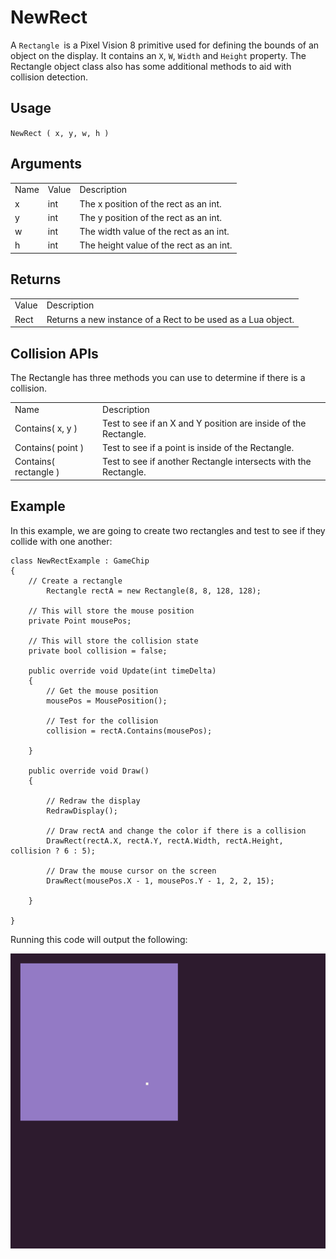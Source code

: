 # NewRect

A `Rectangle `is a Pixel Vision 8 primitive used for defining the bounds of an object on the display. It contains an `X`, `W`, `Width` and `Height` property. The Rectangle object class also has some additional methods to aid with collision detection.

## Usage

`NewRect ( x, y, w, h )`

## Arguments

<table>
  <tr>
    <td>Name</td>
    <td>Value</td>
    <td>Description</td>
  </tr>
  <tr>
    <td>x</td>
    <td>int</td>
    <td>The x position of the rect as an int.</td>
  </tr>
  <tr>
    <td>y</td>
    <td>int</td>
    <td>The y position of the rect as an int.</td>
  </tr>
  <tr>
    <td>w</td>
    <td>int</td>
    <td>The width value of the rect as an int.</td>
  </tr>
  <tr>
    <td>h</td>
    <td>int</td>
    <td>The height value of the rect as an int.</td>
  </tr>
</table>


## Returns

<table>
  <tr>
    <td>Value</td>
    <td>Description</td>
  </tr>
  <tr>
    <td>Rect</td>
    <td>Returns a new instance of a Rect to be used as a Lua object.</td>
  </tr>
</table>


## Collision APIs

The Rectangle has three methods you can use to determine if there is a collision.

<table>
  <tr>
    <td>Name</td>
    <td>Description</td>
  </tr>
  <tr>
    <td>Contains( x, y )</td>
    <td>Test to see if an X and Y position are inside of the Rectangle.</td>
  </tr>
  <tr>
    <td>Contains( point )</td>
    <td>Test to see if a point is inside of the Rectangle.</td>
  </tr>
  <tr>
    <td>Contains( rectangle )</td>
    <td>Test to see if another Rectangle intersects with the Rectangle.</td>
  </tr>
</table>


## Example

In this example, we are going to create two rectangles and test to see if they collide with one another:

    class NewRectExample : GameChip
    {
        // Create a rectangle
            Rectangle rectA = new Rectangle(8, 8, 128, 128);

        // This will store the mouse position
        private Point mousePos;

        // This will store the collision state
        private bool collision = false;

        public override void Update(int timeDelta)
        { 
            // Get the mouse position
            mousePos = MousePosition();

            // Test for the collision
            collision = rectA.Contains(mousePos);

        }

        public override void Draw()
        { 

            // Redraw the display
            RedrawDisplay();

            // Draw rectA and change the color if there is a collision
            DrawRect(rectA.X, rectA.Y, rectA.Width, rectA.Height, collision ? 6 : 5);

            // Draw the mouse cursor on the screen
            DrawRect(mousePos.X - 1, mousePos.Y - 1, 2, 2, 15);

        }

    }

Running this code will output the following:

<p style="text-align:center"><img src="images/NewRectOutput_image_0.png" /></p>


